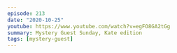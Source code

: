 ```yaml
---
episode: 213
date: "2020-10-25"
youtube: https://www.youtube.com/watch?v=egFO8GA2tGg
summary: Mystery Guest Sunday, Kate edition
tags: [mystery-guest]
---
```

